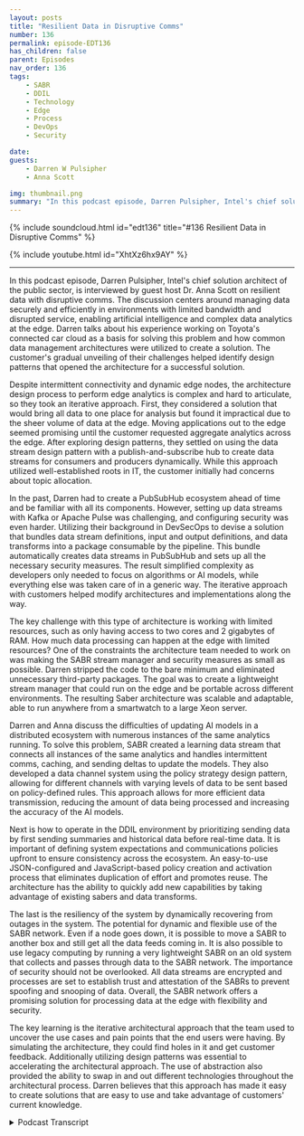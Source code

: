 ```yaml
---
layout: posts
title: "Resilient Data in Disruptive Comms"
number: 136
permalink: episode-EDT136
has_children: false
parent: Episodes
nav_order: 136
tags:
    - SABR
    - DDIL
    - Technology
    - Edge
    - Process
    - DevOps
    - Security

date: 
guests:
    - Darren W Pulsipher
    - Anna Scott

img: thumbnail.png
summary: "In this podcast episode, Darren Pulsipher, Intel's chief solution architect of the public sector, is interviewed by guest host Dr. Anna Scott on resilient data with disruptive comms."
---
```


{% include soundcloud.html id="edt136" title="#136 Resilient Data in Disruptive Comms" %}

{% include youtube.html id="XhtXz6hx9AY" %}

---

In this podcast episode, Darren Pulsipher, Intel's chief solution architect of the public sector, is interviewed by guest host Dr. Anna Scott on resilient data with disruptive comms. The discussion centers around managing data securely and efficiently in environments with limited bandwidth and disrupted service, enabling artificial intelligence and complex data analytics at the edge. Darren talks about his experience working on Toyota's connected car cloud as a basis for solving this problem and how common data management architectures were utilized to create a solution. The customer's gradual unveiling of their challenges helped identify design patterns that opened the architecture for a successful solution.

Despite intermittent connectivity and dynamic edge nodes, the architecture design process to perform edge analytics is complex and hard to articulate, so they took an iterative approach. First, they considered a solution that would bring all data to one place for analysis but found it impractical due to the sheer volume of data at the edge. Moving applications out to the edge seemed promising until the customer requested aggregate analytics across the edge. After exploring design patterns, they settled on using the data stream design pattern with a publish-and-subscribe hub to create data streams for consumers and producers dynamically. While this approach utilized well-established roots in IT, the customer initially had concerns about topic allocation.

In the past, Darren had to create a PubSubHub ecosystem ahead of time and be familiar with all its components. However, setting up data streams with Kafka or Apache Pulse was challenging, and configuring security was even harder. Utilizing their background in DevSecOps to devise a solution that bundles data stream definitions, input and output definitions, and data transforms into a package consumable by the pipeline. This bundle automatically creates data streams in PubSubHub and sets up all the necessary security measures. The result simplified complexity as developers only needed to focus on algorithms or AI models, while everything else was taken care of in a generic way. The iterative approach with customers helped modify architectures and implementations along the way.

The key challenge with this type of architecture is working with limited resources, such as only having access to two cores and 2 gigabytes of RAM. How much data processing can happen at the edge with limited resources? One of the constraints the architecture team needed to work on was making the SABR stream manager and security measures as small as possible. Darren stripped the code to the bare minimum and eliminated unnecessary third-party packages. The goal was to create a lightweight stream manager that could run on the edge and be portable across different environments. The resulting Saber architecture was scalable and adaptable, able to run anywhere from a smartwatch to a large Xeon server.

Darren and Anna discuss the difficulties of updating AI models in a distributed ecosystem with numerous instances of the same analytics running. To solve this problem, SABR created a learning data stream that connects all instances of the same analytics and handles intermittent comms, caching, and sending deltas to update the models. They also developed a data channel system using the policy strategy design pattern, allowing for different channels with varying levels of data to be sent based on policy-defined rules. This approach allows for more efficient data transmission, reducing the amount of data being processed and increasing the accuracy of the AI models.

Next is how to operate in the DDIL environment by prioritizing sending data by first sending summaries and historical data before real-time data. It is important of defining system expectations and communications policies upfront to ensure consistency across the ecosystem. An easy-to-use JSON-configured and JavaScript-based policy creation and activation process that eliminates duplication of effort and promotes reuse. The architecture has the ability to quickly add new capabilities by taking advantage of existing sabers and data transforms.

The last is the resiliency of the system by dynamically recovering from outages in the system. The potential for dynamic and flexible use of the SABR network. Even if a node goes down, it is possible to move a SABR to another box and still get all the data feeds coming in. It is also possible to use legacy computing by running a very lightweight SABR on an old system that collects and passes through data to the SABR network. The importance of security should not be overlooked. All data streams are encrypted and processes are set to establish trust and attestation of the SABRs to prevent spoofing and snooping of data. Overall, the SABR network offers a promising solution for processing data at the edge with flexibility and security.

The key learning is the iterative architectural approach that the team used to uncover the use cases and pain points that the end users were having. By simulating the architecture, they could find holes in it and get customer feedback. Additionally utilizing design patterns was essential to accelerating the architectural approach. The use of abstraction also provided the ability to swap in and out different technologies throughout the architectural process. Darren believes that this approach has made it easy to create solutions that are easy to use and take advantage of customers' current knowledge.


<details>
<summary> Podcast Transcript </summary>

<p>﻿1</p>
<p>Hello, this is Darren</p>
<p>Pulsipher chief solution,architect of public sector at Intel.</p>
<p>And welcome to Embracing</p>
<p>Digital Transformation,where we investigate effective change,leveragingpeople process and technology.</p>
<p>On today's episode, Resilient Datawith Disruptive</p>
<p>Comms with special guest host Dr.</p>
<p>Anna Scott.</p>
<p>Welcome, everybody. I am Anna Scott.</p>
<p>I have the extraordinary pleasure todayof actually hostingthe podcastof Embracing Digital Transformation,and I actually get to interview</p>
<p>Darren this time.</p>
<p>So, so welcome. Darren.</p>
<p>We are delighted to actually bein a position to talk to you and put youkind of put you in the hot seatas opposed to in the the seat.</p>
<p>So welcome.</p>
<p>I'm I'm looking forward to it.</p>
<p>I really am.</p>
<p>And I hope I hope that Anna doesmore hosting.</p>
<p>Give me a break.</p>
<p>I could take a vacation maybe some time.</p>
<p>I would love to do that.</p>
<p>So we will figure outhow to make that happen. So.</p>
<p>All right.</p>
<p>So what's on your mind today, Anna?</p>
<p>You have developeda really interesting technologythat has really brought the utility.</p>
<p>And really the focus ofthat is how you can do secureand efficient, essentially data managementthat allowsand enables artificial intelligenceas well as complex data analyticsand do that at the edge and do thatwhen you have things likelimited bandwidth or you have interruptedservice for a long timeso that instead of just saying, hey,</p>
<p>I've got this incrediblenetwork connectionthat allows me to go to the cloud andbe continuously connected to the cloud,you really are informing thisarchitecture saying,</p>
<p>Hey, maybe the cloud there,maybe it's not.</p>
<p>Maybe you get it for 5 minutesand then you lose it for an hour.</p>
<p>And maybe when you are connected,you don't have this beautifulfiber connection.</p>
<p>Instead, you're on a really lowbandwidth connection.</p>
<p>But you still need to be ableto communicate.</p>
<p>You still need to be able to do the API.</p>
<p>So I was really hopingthat you could talk us through, right?</p>
<p>How did you solve that problem?</p>
<p>Like how that is? That is a tough one.</p>
<p>What was yourwhat was your basis of saying?</p>
<p>What do you do about that?</p>
<p>Well, yeah, yeah.</p>
<p>I think it's really interesting.</p>
<p>When we first were approachedwith helping to solve this problem, itmy first thought went back to a work</p>
<p>I'd already donewith Toyota on their connected car cloud,which was which was very different.</p>
<p>But there were somesome things that were similar.</p>
<p>So I started there.</p>
<p>I said, All right, I know how to dodistributed data management.</p>
<p>I've done that before.</p>
<p>I think I can figure this out.</p>
<p>But then the customer were talkingto said, Oh, and by the way,there's this weird thing called DDL.</p>
<p>And I went, Oh, what is DDL?</p>
<p>Disruptive, intermittent,low bandwidth, low latency,all these really.</p>
<p>I don't have really good connectivityand I'mand they it was interestingbecause the way that the customer unveiledthat to us was not all at onceit was over time as weas we kept asking more and more questions,which was great because if they would havejust given it to us all at once,</p>
<p>I would havejust folded up and curled up in a ballin the middle of the room and just said.</p>
<p>I don't believe that.</p>
<p>But that'sthat is a super hard problem. Yeah.</p>
<p>It is.</p>
<p>But butthe way that they led us down the pathor that we discovered the path with themhelped us identify certain design patternsthat were out therethat are common design patternsthat we could use and utilize.</p>
<p>And it really opened up the architecturethrough thisdiscovery process that we had with them,which was really kind of cool.</p>
<p>I totally agree.</p>
<p>So so maybe walk us throughhow how you solve the problem, right?</p>
<p>In terms of I know,</p>
<p>I know you had some data, data managementconstructs that used as a basis,but give us a quick overview in termsof how you what your solution isand then maybe backtrack a little bitand saywhat were the data managementdesign patternsthat kind of informed where you ended up?</p>
<p>Yeah, Yeah.</p>
<p>So the first thing</p>
<p>I did was look at commondata management architecturesthat are already out there, right?</p>
<p>I said, I don't want to reinvent anything.</p>
<p>I really don't.</p>
<p>I want to just use what's there.</p>
<p>The goal is to help the customeras quickly as we could.</p>
<p>So we first lookedat the most common designor data architectures that are out there.</p>
<p>One was datalike bring everything to one place, runmy analytics, send my resultsback out where they needed to go.</p>
<p>That would not work in this casebecause of the sheervolume of the edgeand also the intermittent connectivity.</p>
<p>I would get data sometimes,sometimes I wouldn't.</p>
<p>But the edge still needed analytics done.</p>
<p>They still need to make decisions outat the edge, even disconnected.</p>
<p>So we threw that one outand the next one we looked atwas What if we move theapplications out to the edgeand just move theapplications out thereand everything would be great.</p>
<p>I could do all the analytics at the edgeand that would work.</p>
<p>And when we looked at that,we said, Yeah, this looks very promising.</p>
<p>But then the customer said, Well,we also need to runanalytics across the edge, meaning I'mgathering data from the edge and runninganalytics on the aggregate, not just onthe individual data feeds coming through.</p>
<p>I said, All right, so moving applicationsjust outwards doesn't quite work.</p>
<p>And then I remember, hey,we've done some work in something calledthe Collaborative Cancer Cloud throughan architecture called the Data Exchange,which says I'mpushing analytics out to the edgeand putting the aggregate in together.</p>
<p>And if I pull the aggregate in together,then I can run my analytics there.</p>
<p>I said, That's going to work.</p>
<p>I said, That'swhat we're that's what we need to do.</p>
<p>And then I learnedsomething else from the customerthat the edge was not static.</p>
<p>It was very dynamic, meaningsome nodes are comingin, some nodes are going out.</p>
<p>And I'm like, Well, I can't.</p>
<p>The data exchange requires a static.</p>
<p>I need a well-known edge.</p>
<p>I know what all the edge nodes are.</p>
<p>I've exchanged security keys,</p>
<p>I know where all my data sources areand they're in there coming in.</p>
<p>And they said, Well,that's not all we have.</p>
<p>We have assets moving in and out ofthe ecosystem all the time.</p>
<p>I said, Well,you guys are asking for the impossible,which they said, No,we know you can figure it out.</p>
<p>So then I went, Okay,these three don't work,but there's parts of the threethat do right?</p>
<p>So then then I went and I grabbedmy design patterns book from college.</p>
<p>Right.</p>
<p>And for all you youngsters out therethat don't know what the design patternsbook is, you need to go buy one.</p>
<p>It's it'spretty incredible because you can seewhat common design patterns are used for,what types of situation.</p>
<p>And I looked at a design patterncalled the data stream design pattern.</p>
<p>I went, Wow,we can make this work nice.</p>
<p>And the data stream,it's like 30 years old.</p>
<p>It's an old design pattern, not a new one.</p>
<p>As a this,this might have something to it.</p>
<p>So I started delving into designpattern to data streams more,and it's typically implementedwith somethingcalled a Publish and subscribe hub. Soand I said, Well,there's plenty of pub sub hubs out there.</p>
<p>You got Apache Pulsar,you got Kafka, read thismessage, it sends a message.</p>
<p>But even zero and Q can can do aa pub sub hub.</p>
<p>And I said, All right, let's play aroundwith this idea a little bit.</p>
<p>How can I create data streamsin this architecture that allowfor consumers and producers quicklyand dynamicallybecause they're decoupled itfit It said, yeah, this is going to work.</p>
<p>So that's that's kind ofhow we led to that, that first discoveryon, hey, we could use datastreams to make this all workwell.</p>
<p>So I look at that and I think, okay,so this has well-established roots, right?</p>
<p>That if you're in it professional,there's a good chancethis is something that you already knowand are comfortable with.</p>
<p>You're using a lot of I mean, like I said,there's a ton of pops up hubs.</p>
<p>The data, the data managementstructure is very well known.</p>
<p>If I put those two things together,what I want to think isthis is something that i.t.</p>
<p>Folks will understand.</p>
<p>It isn't going to take a ton of trainingto get them up to speed on.</p>
<p>So putting together an architecture,using those types of foundationsthat that's, you know,it's, it's not a massive lift to sayhere's a whole new skill set and go backand train yourself for the next yearand then maybe you're ready to adopt.</p>
<p>Can you talk through that a little bit?</p>
<p>Like, is this a isthis is easy as it sounds, or is thereis there more to it to.</p>
<p>You know, when I first I'mglad you brought that up because whenwe took this back to the customer,</p>
<p>I go, okay, yeah, that's that's thatthat's something we understandwe already have about some hub.</p>
<p>But what you're suggesting there,it doesn't work.</p>
<p>I said, What do you mean it doesn't work?</p>
<p>It's as well because pub sub hubs,</p>
<p>I have to allocate topics ahead of time.</p>
<p>I have to create thispub sub hub ecosystemstatically ahead of time.</p>
<p>I have to know everything ahead of time.</p>
<p>And how do I, how do I do thateffectively?</p>
<p>And I want to be able to do this quickly.</p>
<p>I want to be able to turn new capabilitiesinto the ecosystem quick.</p>
<p>And I found that when I work with Kafka,where I work with Apache</p>
<p>Pulse, are setting upthose data streams is difficult.</p>
<p>It's hard insetting up the security, all that part.</p>
<p>And I went, Oh crud,</p>
<p>I've got to go back to the drawing board.</p>
<p>Okay.</p>
<p>So I took my background in Devsecops,which I've got a long beforewas called Devsecopsback in the good old dayswhere you had cvesand people don't even know what that is.</p>
<p>R.C.S.</p>
<p>And I said, All right,how can we package up data streamsinto something that's consumableor composable in the Devsecops pipeline?</p>
<p>And I said, okay, so whatwhat do I need in order to do this work?</p>
<p>I have a data transformand an AI algorithm or deep analytics.</p>
<p>Whatever I'm doing, I'm transformingdata or sets of datafrom one thing to informationcoming out on the other end.</p>
<p>And I said, All right,what if I could bundle that togetherwith data stream definitions,input stream and output stream definition?</p>
<p>So I created this bundlethat Icould push through the data ops pipeline,and then when it got deployed,it would automatically createdata streams in the pub sub huband set up all the security for it.</p>
<p>Whoa, wait.</p>
<p>That's simplifieseverything. Right? Right.</p>
<p>The developer only has to worryabout the algorithm now or the AI modeland all of the complexity of setting upa pub sub hub and securing it.</p>
<p>We can take care of in a generic way.</p>
<p>So that was that was kind of our approachwas, Oh, all right,so how am I going to do all of that?</p>
<p>We looked at another five or six designpatterns to come up with all the rest ofof the parts to simplify that complexityof working with the puzzle Hub.</p>
<p>Wow. Soso asalways, I'm really impressed by thatbecause I do thinkone of the bad tendencies of engineersis thatwe love to solve hardproblems with even harder solutions. Yes.</p>
<p>And and really, you know, inand to to essentially attacka problem this hard and do itwith that level of simplicity,</p>
<p>I think is just it's just a beautybecause we all know likeat the end of the day,to be able to deploy it and maintain itand have it be something that's used.</p>
<p>If you can make it simpleand easy to understandand easy to you easy to keep up to date,that is a way better solutionthan somethingthat's the antithesis of that right? So.</p>
<p>Well,</p>
<p>I don't think I would have gotten there,frankly, if I would have knownthe whole problem space upfront.</p>
<p>Really?</p>
<p>Okay.</p>
<p>No, I truly believe thatbecause as we would make some progressand then show it back to the customer,they go, well, what about thisand what about</p>
<p>ARM? Can I still use that?</p>
<p>And then and then it made me scratchmy head and go, Whoa, wait, wait.</p>
<p>I understand something.</p>
<p>So to me, I thought it was greatbecause we were doing like codearchitectureand discovery at the same time, and it wasthis really tight and iterative processthat we use with the customer.</p>
<p>Meaning, what about this? And,and we would</p>
<p>I would say it was all slide wear,but it wasn't because we were simulatingsome of this stuff at the same timeas we were progressing the architecture.</p>
<p>So to me that was, that was one of the keylearnings was to doan iterative architecturewith the customer in the loop saying,</p>
<p>All right, this is what this will provide.</p>
<p>And they go, Well, that's good.</p>
<p>I like that part,but you're still missing this other part.</p>
<p>And I could go back and say, All right,we can make some architectural changes.</p>
<p>Nice that fundamentally changethe implementationnow at the at the beginning.</p>
<p>So I think that helped out quite a bit.</p>
<p>That that makes total sense.</p>
<p>So, yeah, that's good stuff.</p>
<p>So there's another set of questions.</p>
<p>So obviously you're involved withwhat's happening at the edge and the edge.</p>
<p>You can have some really hard constraintswith respect to how much compute, right?</p>
<p>So if you could kind of walk throughand say like what?</p>
<p>What are the, you know, how heavy is thisand does this really have a placeif you're really limited in termsof your like,yeah, well, in some parlanceit would be swap constrained, right?</p>
<p>How how does that fit in?</p>
<p>And then what does it meanwhen you aren't limited andyou really can load this up for compute?</p>
<p>How can you really leverage it in this?</p>
<p>Yeah, I'm glad you asked.</p>
<p>Very different because I was another.</p>
<p>Yeah,that was another discovery that we had.</p>
<p>You know, I do most of my developmentin the data center andespecially in the cloud,which means I have unlimited resourcesright.</p>
<p>So my application.</p>
<p>So what if it takes two gig of Ram?</p>
<p>No big deal, right?</p>
<p>It's done that before, right?</p>
<p>I'm just going to include Splunk, too.</p>
<p>Yeah, Splunk is huge, right?</p>
<p>I can't do those sorts of things.</p>
<p>So when we started talking morewith the customer,they go, Well, yeah,</p>
<p>I want this running on the edge.</p>
<p>It needs to run out therein a sizeweight and powerconstraint swaps constraint.</p>
<p>And I said, okay, well, you know,what do I get like 16 cores 32 gigram he says to cores for giga Ram topson some of the edge and their atom chipsright They're not like big old Xeonsor anything like that.</p>
<p>And so I'm like, okay,so the fundamental partof managing the data streams and,and having the algorithms out there,that part that I automatically managethe data streams that needs to be very,very small and is lightweightas I can possibly make it.</p>
<p>So I started ripping stuff out.</p>
<p>I started saying, Well,</p>
<p>I don't really need that.</p>
<p>I that can goor I had some third party packagesthat just made it easy to do some thingsso I wouldn't have to write the code.</p>
<p>But it camewith a whole bunch of stuff with itbecause they were using thirdparty packets.</p>
<p>So I had to go,you know what I could write?</p>
<p>I could easily write that instead.</p>
<p>That's it's simple.</p>
<p>The algorithm that I need,there is a simpler.</p>
<p>So I'll just write that part myselfand I strip things down to the bare metalor that bare metal to the bare minimumso that I could get the stream managerpart of thisas small as I possibly could.</p>
<p>And now we're under we're under</p>
<p>And a saver is, as you call it,running out there at the edge.</p>
<p>And I think we canmaybe even get that under 50.</p>
<p>Meg if I, if I try even harder,which I want to do,</p>
<p>I've got to get to that point where</p>
<p>I can say I can run this on a watch,right on a smart watch or,or something like that,and that it can handle things.</p>
<p>The other thing that we learned wasthe algorithmsthat are doing the inferencewhich I don't doany of the inference stuff at all.</p>
<p>I don't do any of the data analytics.</p>
<p>I'm just providing a containerfor that to happen.</p>
<p>And we want to make sure that we're givingas many resources to that dataanalytics as possibleand that it's flexible enoughso that these savers, as we call them,can run anywhere on the edge in the cloud,in a data center on a big Xeon serverwith two terabytes of RAMall the way down to a two core atom chipwith two giga RAM or whateverthe case may be, thatthe sabers are portable, that they canthey can go anywhereand create this dynamic meshbased off of the type of algorithmthat needs to runand the resource requirementsthat they have.</p>
<p>Okay. So that that was the goal.</p>
<p>So what it sounds likethen is really because theand we haven't actually called thisby name yet, so this is thesentient ancientbundle resource or the saber architecture.</p>
<p>And so it sounds likewhat you're able to do with the sabersis your overhead for running.</p>
<p>Your system is quite low.</p>
<p>But what really sets your systemrequirements is how much data do you haveand what kind of analyticsyou need to run on it.</p>
<p>And that's really what determinesyour system.</p>
<p>And so you can really,as you said, run this anywhere.</p>
<p>And then the real question oncan you run it as lightweightas you want on the edges,</p>
<p>Hey, what is your data and what are youtrying to do to that data and what right.</p>
<p>How are you going to support that?</p>
<p>And same thingwith respect to memory and storage.</p>
<p>So that sounds enormous, scalableand really liketake it anywhere, do anything with it,</p>
<p>Just make sure you understand how you howyou have to process your data.</p>
<p>Right?</p>
<p>Exactly.</p>
<p>For example, I run Saber's on my laptop.</p>
<p>It's 32 giga ram laptop.</p>
<p>It's it'snot even our latest intel processor.</p>
<p>I think it's like a Gen nineor something like that.</p>
<p>And we're up to like 30.</p>
<p>So I need to talk to you.</p>
<p>I need to talk to you. Yeah.</p>
<p>Yeah, I need to talk to i.t.</p>
<p>I can run 100 sabers easily on my laptopthat are doingminimum data data transformation.</p>
<p>Okay, so.</p>
<p>Then just,just to make sure I caught this point.</p>
<p>So within thethe actual saber, within this bundle,you're able to pull downwhatever your analytics are,right in terms of like whatever yourand whatever your models are, whateverwhatever your code is, it's actually goingto do your data transformation.</p>
<p>So can you talk about like what isdoes this all fall apartwhen you have to update a model?</p>
<p>And are you talking about your big</p>
<p>B being stuckwith like a massive downloadin a constrained environment if you know?</p>
<p>So please.</p>
<p>And you brought up another questionthat our customer had, right?</p>
<p>And that is what and they askedme, Darren,we've got these</p>
<p>AI inference models out at the edge now.</p>
<p>Great. Right.</p>
<p>Because I'm doing</p>
<p>I'm doing inference on 4K camerasor air data or radar data or whateverthe case may be.</p>
<p>And what if I need to update those thethe A.I.model? What do I do?</p>
<p>Because I could have thousandsof these spread all over of the sametype of analytics that are running.</p>
<p>So in Saber itself,we created a learning data stream.</p>
<p>I got the Learning</p>
<p>Channel. That's kind of funny.</p>
<p>And andwhat happens is all the sabersof the same typerunning, the same analytics are connectedto each otherin the same waywhere I can handle intermittent comms.</p>
<p>I can cache things all that,all that intermittentcomms is all handled for you.</p>
<p>And then I'm only sending deltasto the modelsthrough these data streams.</p>
<p>So it's the same mechanismthat I used to do the data analytics,but it's a, it'sa, it's a back channel for no better wordthat is encrypted and protected and testedall the things I need to secure it.</p>
<p>But that helps the data modelsstay in sync.</p>
<p>So if let's say you're doingobject detectionand is doing object detectionand I'm doing objectdetection on the same type of data,when I get an update and it gets an updateto within a reasonable amount of time,depending on, you know, your connectivity.</p>
<p>But the goal is, is that these models livenot centrally, but throughout the wholeecosystem of savers.</p>
<p>That makes sense.</p>
<p>So that'syeah, that's why we had to have that backchannel because the customer Right.</p>
<p>So so give us a little bitmore description on your data streams.</p>
<p>Right.</p>
<p>And like what kind of data streamsyou need for what types of situations?</p>
<p>I think that that would be helpful.</p>
<p>Yeah, that's, that'sa, that's a good point.</p>
<p>This is where DDL came inand where I got schooledfrom from the customer again, Right.</p>
<p>Most of the timewhen people think of data streams,they think, Oh,</p>
<p>I'm connected all the time,or if I'm disconnected,</p>
<p>I'll just cache the data.</p>
<p>And then when I reconnect,just send the data.</p>
<p>Well, they told me,</p>
<p>Well, can you reason the data on a</p>
<p>I know.</p>
<p>What?</p>
<p>No, I can'tbecause I've got,</p>
<p>I've got gigabytes of data I got to sendand they go, well,that's not going to work.</p>
<p>So we came up with this concepton the data streams and we call themdata channelsand this is actually pretty cool.</p>
<p>I was I was happy withthis was like, Wow, this works cool.</p>
<p>We used the policystrategy design pattern,which says that policy can dictatewhen certain channels on the data streamare active and not active and a channelis defined by policy as well.</p>
<p>So I could have a channelthat would be like a real timechannel where I'm sending all the datathat I've transformed.</p>
<p>I'm sending on the real timechannel all the time, all the time.</p>
<p>But I can also create another channelcalled a historical channelwhere I'm maybe aggregating the data oryeah, aggregating the datain a temporal space where I say, I'mgoing to give you a statistical modelof the data in 15 minute intervalsor a half hour interval,and then you can have a summary channelthat says, I'm going to updatejust the summary of what's happenedover the last half hour,and that's all I'm sending.</p>
<p>So you justthe summary of the last half hour, right?</p>
<p>So you can get the thewhat comes across on a datastream can be quite small, right?</p>
<p>It can be very small.</p>
<p>And the cool thing about itis the the consumer of that data stream,all they knowis that I've subscribed to a data streamand the channels are knownthroughout the whole ecosystembecause the policies can be appliedacross the whole ecosystem.</p>
<p>So no longer doesthe algorithm have to know abouthow to connect to what channelor that all that stuff is handlefor you in the stream manager.</p>
<p>So the algorithm goes, Hey,</p>
<p>I just got a saw,</p>
<p>I just got informationon the summary channelthat means that maybe that downstreamsomewhere elsewas running in a digital environmentwhere they could not communicatefor a long period of timeand now they've prioritizedhow they're going to send data.</p>
<p>I can only send the summary because that'sall the bandwidth I have right now.</p>
<p>So they prioritize.</p>
<p>I send summary, I send historical,and then I send real time and see how much</p>
<p>I can pump over this network connectionthat I have for maybe 5 minutes.</p>
<p>Okay.</p>
<p>So it doesn't start of the upstreamdata analyticsthat are happening on that data stream.</p>
<p>It will feed it as much as it can possiblygive it inthrough these different channels.</p>
<p>And the cool thing about it is the channels are defined across the whole ecosystem.</p>
<p>So there'sconsistencythroughout the whole ecosystem.</p>
<p>And that's one, that'sone of the beauties of that architecture.</p>
<p>So it sounds like then therethere's upfront work in sayingwhat is your systemand what does that system need?</p>
<p>What's the expectationwith respect to communicationsas well as your sensor typesand your analytics?</p>
<p>And then you needed intelligent designaround your policyso that it really executesthe way you need it to look?</p>
<p>How easy is it to set your policy in placeand get that into into your savers?</p>
<p>And it's that was one of the thingsthat we had to put upfrontis we had to make it easy to definethat the channel policies,both creation and activationand prioritization,those are the three types of policiesthat we have a very easyit's all JSON configured and JavaScript.</p>
<p>If you need to write anyany code inthere where you're doingreally fancy things with the channel.</p>
<p>So it's very straightforward and easy.</p>
<p>And what we found wasor people that were doing</p>
<p>Distributed</p>
<p>Edge were writing these policies anyway,but they were hard coding itin the applications and so, oh well, sothere was no consistency across deployingmultiple applications on the edge.</p>
<p>So we saw a lot of non reuse.</p>
<p>That'swhere a lot of duplication of effortbecause I would deploy one capabilityand I'd have to knowwhat all the comms links werein their bandwidth and all that.</p>
<p>So I'd have to know all that upfrontwith thisand the idea of the data streams,</p>
<p>I can deploy individual saversthat can take advantageof low lower end saversthat are doing object detectionand change that into tracking an objectthrough a multiple, multiple edge devices.</p>
<p>And I can add, oh, an object disappeared.</p>
<p>That could be another saber.</p>
<p>Or I can say, Hey, there's two objectsthat look the samein two different places, another saber.</p>
<p>So I can add new capability very quicklyby taking advantage of the data,the saber networkthat's already establishedand all those data transforms thatare already out there that are workingand we'vedone this with the customer,they were like, Oh, I want to do this.</p>
<p>And I said, Oh yeah, I'll have that to youthis afternoon.</p>
<p>What?</p>
<p>I said, Well, I'm just taking advantageof all the underlying sabersthat are already there.</p>
<p>Oh, wow.</p>
<p>You know,that's one of the powers of beautiful.</p>
<p>This architecture iswhat it sounds like to methen is this is a system that is very easyto keep current with whatevernew capabilities are coming out.</p>
<p>Right.</p>
<p>So we know AI is moving at lightningspeed.</p>
<p>There's new stuff every day.</p>
<p>Then this system is really designedin a way that,hey, if you've got a new modeland you know where you want to use it,you make a new saber for itand you get it intoyou get it in with the right policy.</p>
<p>And now we're actually maybenot even a policy change, right?</p>
<p>You just say, here's the existing policythat you can useto the to to control this new saber.</p>
<p>And now you can spread that across, youknow, everywhere across your entire mess.</p>
<p>Right. So.</p>
<p>Yeah, in fact,one thing we're working on in the DevOpspipeline is in the deployment model,ie, where do I deploy my saberswhere we're workingreally hard right nowso that the devices can advertisetheir capabilities and what they'rewhat they're connected to?</p>
<p>Oh, beautiful.</p>
<p>What sensors they're connected to.</p>
<p>So when I drop a saberin, I can describe in a saberwhat I'm, what data sources it'slooking for specific like sensorsand also what the capabilities arethat it requires.</p>
<p>So I need the GPU.</p>
<p>Do I need an FPGA or neuromorphicprocessor or things like that?</p>
<p>And then the Saberswould automatically deploy out.</p>
<p>We want to get to that pointbecause that that would be super.</p>
<p>Go say that sounds way too easy, right?</p>
<p>Like, where's where, where are thethe days and days of work to like that.</p>
<p>Do that make. It a target.</p>
<p>Yeah. Yeah. Right.</p>
<p>So we really want to get to that pointwhere the sabers can be very dynamic.</p>
<p>Even if I have a node godown right, or I'm over whelming,maybe it's a gatewaythat is doing sensor fusion, right?</p>
<p>Maybe I'm overwhelming thatmaybe I can move a saber to a boxsitting next to itand still get all the data feeds coming inand do all the transformationson a bigger box because maybe the</p>
<p>AI algorithms more intense.</p>
<p>So I need</p>
<p>I need more cause I need the CPU or inyou to do to do it effectively, whichthat's where we want to do thatmore dynamic the saber network itself.</p>
<p>Yeah, I don't care.</p>
<p>They're, they're completely decoupled.</p>
<p>They canconnect to each other through the pulse ofso Huh.</p>
<p>Based on what you're describing,there's a real wayto use legacy compute in this, right?</p>
<p>Absolutely.</p>
<p>Obviously, there's some things that haveto be done with respect to the data,the data and more specificallythe algorithms to saycan they be run on the existing compute.</p>
<p>But to me, it sounds like thissystem is also flexible enoughthat if there's a real computelimitation at the edge,that is can't really be changed outor augmentedthat you can really focus in on that usethe super lightweight sabersand then say, can we get thatalgorithm down small enough that thatthere's really a path to you to using itwell, or maybe the better way to say,how would you do that right,if you're really constrained?</p>
<p>Well, yeah, yeah, you could evenput a saber that's a passthrough.</p>
<p>So explain that.</p>
<p>Well, allit does, all it does is collect the data.</p>
<p>Maybe.</p>
<p>Maybe I do have a very small footprintand maybe it's old.</p>
<p>I can run a saver on therebecause they're pretty lightweight.</p>
<p>I can run a saber on therethat is just connecting itto the pub sub huband it's just a pass through.</p>
<p>It's not doing anythingexcept grabbing the dataand publishing it into the Saber network.</p>
<p>So you then can take advantageof where you do.</p>
<p>Have can take advantage.</p>
<p>Right? Yeah. And yeah, exactly.</p>
<p>Obviously there's still a networkconstraint piece of that, but that,that means there is a clear wayto work around that isn't re-engineering,that isn't addingyou adding in a new box or, or any.</p>
<p>And yeah the other option is to addeven a small nook right.</p>
<p>Even in Zelnick, I can add it sitting sideby side, the very lightweight and small.</p>
<p>I can I can add it right next to a box that maybe doesn't have a network connectionor any way oftalkingoutside except maybe a USB or an RS.</p>
<p>Wow. Perfect. All right.</p>
<p>Connect that into a nook.</p>
<p>And now, now it's in the Saber Network.</p>
<p>So now I have a new data feed.</p>
<p>I can do tons of stuff with it.</p>
<p>With that data now. Beautiful.</p>
<p>And I know we need to get closeto wrapping up here, but I do.</p>
<p>And I'm going to ask youthe hardest question with no time left.</p>
<p>Oh, no. Right.</p>
<p>Which is we all knowthat none of this can be put in placewithout a way to secure itso that the data that's being transferredis is well controlledand well well monitored and protected.</p>
<p>So can you just do a high level ofhow you approach securitywith this with your saber?</p>
<p>Yeah.</p>
<p>So yeah, that's that's a great question.</p>
<p>First the easiest thing right,that we that they're going to saywell of coursehe's encrypting the data streams.</p>
<p>Absolutely right.</p>
<p>I have to encrypt the data streams.</p>
<p>The keysare generated for data stream encryptionand decryption in a rotating manner,and that happens at build time,where I establisha route of trustand attestation of the saber's.</p>
<p>So when they get deployed,they can be targeted to specificcategories of machines that I trust.</p>
<p>The reason we had to dothat is a saber, if it got out in the wildand could just be deployed anywhere,someone could take a USB keywith the saber, plug it into anything.</p>
<p>And now I could connectto the Saber network. Yeah.</p>
<p>Which I could feed it with garbage.</p>
<p>I can feed it with tons of erroneous data.</p>
<p>So we set it upso the savers themselves are encryptedand they can only be decrypted on boxesthat I have attestedto Beautiful, which is which is critical.</p>
<p>That prevents spoofingand snooping of data on the data streams.</p>
<p>So those are those are the mechanismsthat we use to secure the savers.</p>
<p>Beautiful,perfect.</p>
<p>Well, I think we are close to wrapping up,but in</p>
<p>I said that was the last question.</p>
<p>Of course it wasn't.</p>
<p>Is there anything else that we have thatwe haven't covered that that that we oughtto be talking about with with the saversin howthat architecture works?</p>
<p>You know, Iit has been a journey to to do it.</p>
<p>And I appreciated the the process probablyeven more than the end result, which waswe did a really cool way of doingiterativearchitecture with the customerbecause we could simulate the architectureand find holes in itand get feedback from the customeras we went through this, discoverwhat they knew inside them,but they didn't know that they knewby showing them thingswithout writing a ton of code, right?</p>
<p>To to make it all, all workfor them in the simulation.</p>
<p>So to me that was probably one of the,the most critical aspectsof doing this work.</p>
<p>And the savers themselves,</p>
<p>I think they're pretty cool littletechnology, but I couldn't do it without.</p>
<p>The partners that that we workedwith, our idea was,let's use what's already out thereif we can.</p>
<p>So we're using</p>
<p>Apache Pulsar and we're usingvendors to bundle this allin into a nice package andand sell it with our partners.</p>
<p>So I think that's, that's the directionthat we're headed.</p>
<p>That's great.</p>
<p>Then my understanding isyou're not married to Apache Pulsar.</p>
<p>So if somebody needs differentparts of you've got yeah,with very little code changesyou can easily work withwith whatever softwarethe customer prefers.</p>
<p>Right?</p>
<p>You got to just well and.</p>
<p>That was another thing that we found too.</p>
<p>We needed to put an adapterpattern in place so that we could,we could plug in a different pub sub hub,a different security key generatoror authorization mechanism.</p>
<p>So or even even on deployment mechanism.</p>
<p>So we have abstractions for that.</p>
<p>And frankly, I don't want to do that work.</p>
<p>I'm kind of lazy.</p>
<p>I want someone else to do that work.</p>
<p>So I just put an abstractionlayer in there and call their stuff.</p>
<p>That's that's the key. Perfect.</p>
<p>Well, Darren, thank you so much.</p>
<p>We really appreciate your insight on this.</p>
<p>I know you've got additional collateral,too, that you're going to attach to thisthis this webcast.</p>
<p>So just know if you're curious.</p>
<p>There's a lot more informationto be had in a lot more detailthat is in more of a written form.</p>
<p>And Darren, impressive stufflike I just like.</p>
<p>Thanks and.</p>
<p>I see I see a lot</p>
<p>I see a lot of solutions out therethat are extremely elegant and super hardto actually use and take advantage of.</p>
<p>So having something that folkscan understand that takes advantageof their current knowledgeand I it's a thing of beauty.</p>
<p>So thank you for the little thank you.</p>
<p>Thank you for the details.</p>
<p>I promiseand appreciate your time today and well.</p>
<p>And thanks for. Hosting. I appreciate it.</p>
<p>It waswonderful to be in the in the interview.</p>
<p>See a nice change if nothing else.</p>
<p>Right.</p>
<p>Thank you for listeningto Embracing Digital Transformation today.</p>
<p>If you enjoyed our podcast,give it five stars on your favoritepodcasting site or YouTube channel,you can find out more informationabout embracing digital transformationand embracingdigital.org</p>
<p>Until next time, go outand do something wonderful.</p>

</details>
